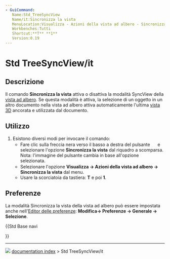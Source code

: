 ```yaml
---
- GuiCommand:
   Name:Std_TreeSyncView
   Name/it:Sincronizza la vista
   MenuLocation:Visualizza - Azioni della vista ad albero - Sincronizza la vista
   Workbenches:Tutti
   Shortcut:**T** **1**
   Version:0.19
---
```


# Std TreeSyncView/it



## Descrizione

Il comando **Sincronizza la vista** attiva o disattiva la modalità SyncView della [vista ad albero](Tree_view/it.md). Se questa modalità è attiva, la selezione di un oggetto in un altro documento nella vista ad albero attiva automaticamente l\'ultima [vista 3D](3D_view/it.md) ancorata e utilizzata dal documento.



## Utilizzo

1.  Esistono diversi modi per invocare il comando:
    -   Fare clic sulla freccia nera verso il basso a destra del pulsante **<img src="images/_Std_TreeSyncView.svg" width=16px>** e selezionare l\'opzione **Sincronizza la vista** dal riquadro a scomparsa. Nota: l\'immagine del pulsante cambia in base all\'opzione selezionata.
    -   Selezionare l\'opzione **Visualizza → Azioni della vista ad albero → <img src="images/Std_TreeSyncView.svg" width=16px> Sincronizza la vista** dal menu.
    -   Usare la scorciatoia da tastiera: **T** e poi **1**.



## Preferenze

La modalità Sincronizza la vista della vista ad albero può essere impostata anche nell\'[Editor delle preferenze](Preferences_Editor/it#Selezione.md): **Modifica→ Preferenze → Generale → Selezione**.





{{Std Base navi

}}



---
![](images/Button_right.svg) [documentation index](../README.md) > Std TreeSyncView/it
